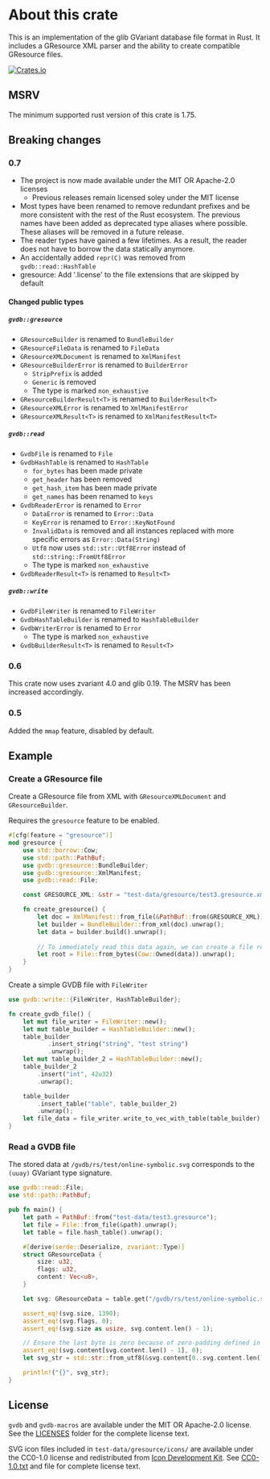 # About this crate

This is an implementation of the glib GVariant database file format in Rust. It includes a GResource XML parser and the ability to create compatible GResource files.

[![Crates.io](https://img.shields.io/crates/v/gvdb)](https://crates.io/crates/gvdb)

## MSRV

The minimum supported rust version of this crate is 1.75.

## Breaking changes

### 0.7

- The project is now made available under the MIT OR Apache-2.0 licenses
  - Previous releases remain licensed soley under the MIT license
- Most types have been renamed to remove redundant prefixes and be more consistent with the rest of the Rust ecosystem. The previous names have been added as deprecated type aliases where possible. These aliases will be removed in a future release.
- The reader types have gained a few lifetimes. As a result, the reader does not have to borrow the data statically anymore.
- An accidentally added `repr(C)` was removed from `gvdb::read::HashTable`
- gresource: Add '.license' to the file extensions that are skipped by default

#### Changed public types

##### `gvdb::gresource`

- `GResourceBuilder` is renamed to `BundleBuilder`
- `GResourceFileData` is renamed to `FileData`
- `GResourceXMLDocument` is renamed to `XmlManifest`
- `GResourceBuilderError` is renamed to `BuilderError`
  - `StripPrefix` is added
  - `Generic` is removed
  - The type is marked `non_exhaustive`
- `GResourceBuilderResult<T>` is renamed to `BuilderResult<T>`
- `GResourceXMLError` is renamed to `XmlManifestError`
- `GResourceXMLResult<T>` is renamed to `XmlManifestResult<T>`

##### `gvdb::read`

- `GvdbFile` is renamed to `File`
- `GvdbHashTable` is renamed to `HashTable`
  - `for_bytes` has been made private
  - `get_header` has been removed
  - `get_hash_item` has been made private
  - `get_names` has been renamed to `keys`
- `GvdbReaderError` is renamed to `Error`
  - `DataError` is renamed to `Error::Data`
  - `KeyError` is renamed to `Error::KeyNotFound`
  - `InvalidData` is removed and all instances replaced with more specific errors as `Error::Data(String)`
  - `Utf8` now uses `std::str::Utf8Error` instead of `std::string::FromUtf8Error`
  - The type is marked `non_exhaustive`
- `GvdbReaderResult<T>` is renamed to `Result<T>`

##### `gvdb::write`

- `GvdbFileWriter` is renamed to `FileWriter`
- `GvdbHashTableBuilder` is renamed to `HashTableBuilder`
- `GvdbWriterError` is renamed to `Error`
  - The type is marked `non_exhaustive`
- `GvdbBuilderResult<T>` is renamed to `Result<T>`

### 0.6

This crate now uses zvariant 4.0 and glib 0.19. The MSRV has been increased accordingly.

### 0.5

Added the `mmap` feature, disabled by default.

## Example

### Create a GResource file

Create a GResource file from XML with `GResourceXMLDocument` and `GResourceBuilder`.

Requires the `gresource` feature to be enabled.

```rust
#[cfg(feature = "gresource")]
mod gresource {
    use std::borrow::Cow;
    use std::path::PathBuf;
    use gvdb::gresource::BundleBuilder;
    use gvdb::gresource::XmlManifest;
    use gvdb::read::File;

    const GRESOURCE_XML: &str = "test-data/gresource/test3.gresource.xml";

    fn create_gresource() {
        let doc = XmlManifest::from_file(&PathBuf::from(GRESOURCE_XML)).unwrap();
        let builder = BundleBuilder::from_xml(doc).unwrap();
        let data = builder.build().unwrap();
        
        // To immediately read this data again, we can create a file reader from the data
        let root = File::from_bytes(Cow::Owned(data)).unwrap();
    }
}
```

Create a simple GVDB file with `FileWriter`

```rust
use gvdb::write::{FileWriter, HashTableBuilder};

fn create_gvdb_file() {
    let mut file_writer = FileWriter::new();
    let mut table_builder = HashTableBuilder::new();
    table_builder
           .insert_string("string", "test string")
           .unwrap();
    let mut table_builder_2 = HashTableBuilder::new();
    table_builder_2
        .insert("int", 42u32)
        .unwrap();

    table_builder
        .insert_table("table", table_builder_2)
        .unwrap();
    let file_data = file_writer.write_to_vec_with_table(table_builder).unwrap();
}
```

### Read a GVDB file

The stored data at `/gvdb/rs/test/online-symbolic.svg` corresponds to the `(uuay)` GVariant type signature.

```rust
use gvdb::read::File;
use std::path::PathBuf;

pub fn main() {
    let path = PathBuf::from("test-data/test3.gresource");
    let file = File::from_file(&path).unwrap();
    let table = file.hash_table().unwrap();

    #[derive(serde::Deserialize, zvariant::Type)]
    struct GResourceData {
        size: u32,
        flags: u32,
        content: Vec<u8>,
    }

    let svg: GResourceData = table.get("/gvdb/rs/test/online-symbolic.svg").unwrap();

    assert_eq!(svg.size, 1390);
    assert_eq!(svg.flags, 0);
    assert_eq!(svg.size as usize, svg.content.len() - 1);

    // Ensure the last byte is zero because of zero-padding defined in the format
    assert_eq!(svg.content[svg.content.len() - 1], 0);
    let svg_str = std::str::from_utf8(&svg.content[0..svg.content.len() - 1]).unwrap();

    println!("{}", svg_str);
}
```

## License

`gvdb` and `gvdb-macros` are available under the MIT OR Apache-2.0 license. See the [LICENSES](./LICENSES) folder for the complete license text.

SVG icon files included in `test-data/gresource/icons/` are available under the CC0-1.0 license and redistributed from [Icon Development Kit](https://gitlab.gnome.org/Teams/Design/icon-development-kit). See [CC0-1.0.txt](./LICENSES/CC0-1.0.txt) and file for complete license text.
